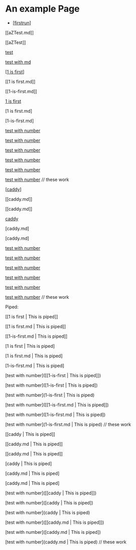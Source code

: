 # An example Page

* [[firstrun]]

[[aZTest.md]]

[[aZTest]]

[test]([[aZTest]])

[test with md]([[aZTest.md]])


[[1 is first]]

[[1 is first.md]]

[[1-is-first.md]]

[1 is first]

[1 is first.md]

[1-is-first.md]

[test with number]([[1-is-first]])

[test with number]([1-is-first])

[test with number](1-is-first)

[test with number]([[1-is-first.md]])

[test with number]([1-is-first.md])

[test with number](1-is-first.md)  // these work

[[caddy]]

[[caddy.md]]

[[caddy.md]]

[caddy]

[caddy.md]

[caddy.md]

[test with number]([[caddy]])

[test with number]([caddy])

[test with number](caddy)

[test with number]([[caddy.md]])

[test with number]([caddy.md])

[test with number](caddy.md)    // these work

Piped:

[[1 is first | This is piped]]

[[1 is first.md | This is piped]]

[[1-is-first.md | This is piped]]

[1 is first | This is piped]

[1 is first.md | This is piped]

[1-is-first.md | This is piped]

[test with number]([[1-is-first | This is piped]])

[test with number]([1-is-first | This is piped])

[test with number](1-is-first | This is piped)

[test with number]([[1-is-first.md | This is piped]])

[test with number]([1-is-first.md | This is piped])

[test with number](1-is-first.md | This is piped)  // these work

[[caddy | This is piped]]

[[caddy.md | This is piped]]

[[caddy.md | This is piped]]

[caddy | This is piped]

[caddy.md | This is piped]

[caddy.md | This is piped]

[test with number]([[caddy | This is piped]])

[test with number]([caddy | This is piped])

[test with number](caddy | This is piped)

[test with number]([[caddy.md | This is piped]])

[test with number]([caddy.md | This is piped])

[test with number](caddy.md | This is piped)    // these work

[//begin]: # "Autogenerated link references for markdown compatibility"
[firstrun]: ..\firstrun "Firstrun"
[1 is first]: 1-is-first "Probably first"
[caddy]: ..\Pirate-Bridge\caddy "Caddy"
[//end]: # "Autogenerated link references"